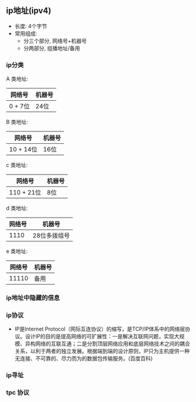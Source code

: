 # 

## ip地址(ipv4)
- 长度: 4个字节
- 常用组成: 
    - 分三个部分, 网络号+机器号
    - 分两部分, 组播地址/备用

### ip分类
A 类地址: 

| 网络号  |  机器号 |
|---|---|
| 0 + 7位  | 24位  |

B 类地址: 

| 网络号  |  机器号 |
|---|---|
| 10 + 14位  | 16位  |


c 类地址: 

| 网络号  |  机器号 |
|---|---|
| 110 + 21位  | 8位  |

d 类地址:

| 网络号  |  机器号 |
|---|---|
| 1110 | 28位多拨组号  |

e 类地址:

| 网络号  |  机器号 |
|---|---|
| 11110 | 备用 |
    

### ip地址中隐藏的信息

### ip协议
- IP是Internet Protocol（网际互连协议）的缩写，是TCP/IP体系中的网络层协议。设计IP的目的是提高网络的可扩展性：一是解决互联网问题，实现大规模、异构网络的互联互通；二是分割顶层网络应用和底层网络技术之间的耦合关系，以利于两者的独立发展。根据端到端的设计原则，IP只为主机提供一种无连接、不可靠的、尽力而为的数据包传输服务。(百度百科)

### ip寻址


### tpc 协议
